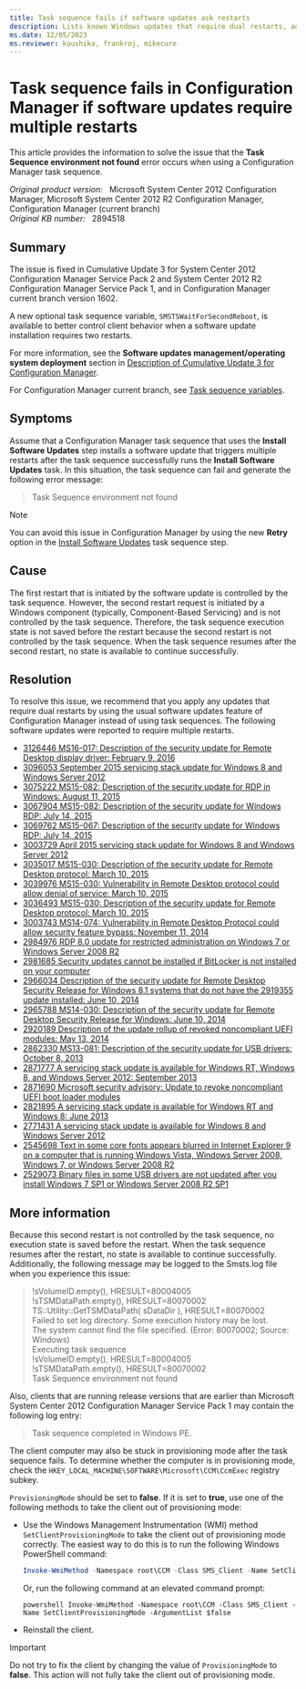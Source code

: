 ```yaml
---
title: Task sequence fails if software updates ask restarts
description: Lists known Windows updates that require dual restarts, and discusses problem mitigation strategies.
ms.date: 12/05/2023
ms.reviewer: kaushika, frankroj, mikecure
---
```

# Task sequence fails in Configuration Manager if software updates require multiple restarts

This article provides the information to solve the issue that the **Task Sequence environment not found** error occurs when using a Configuration Manager task sequence.

_Original product version:_ &nbsp; Microsoft System Center 2012 Configuration Manager, Microsoft System Center 2012 R2 Configuration Manager, Configuration Manager (current branch)  
_Original KB number:_ &nbsp; 2894518

## Summary

The issue is fixed in Cumulative Update 3 for System Center 2012 Configuration Manager Service Pack 2 and System Center 2012 R2 Configuration Manager Service Pack 1, and in Configuration Manager current branch version 1602.

A new optional task sequence variable, `SMSTSWaitForSecondReboot`, is available to better control client behavior when a software update installation requires two restarts.

For more information, see the **Software updates management/operating system deployment** section in [Description of Cumulative Update 3 for Configuration Manager](https://support.microsoft.com/help/3135680).

For Configuration Manager current branch, see [Task sequence variables](/mem/configmgr/osd/understand/task-sequence-variables).

## Symptoms

Assume that a Configuration Manager task sequence that uses the **Install Software Updates** step installs a software update that triggers multiple restarts after the task sequence successfully runs the **Install Software Updates** task. In this situation, the task sequence can fail and generate the following error message:

> Task Sequence environment not found

> [!NOTE]
> You can avoid this issue in Configuration Manager by using the new **Retry** option in the [Install Software Updates](/mem/configmgr/osd/understand/install-software-updates) task sequence step.

## Cause

The first restart that is initiated by the software update is controlled by the task sequence. However, the second restart request is initiated by a Windows component (typically, Component-Based Servicing) and is not controlled by the task sequence. Therefore, the task sequence execution state is not saved before the restart because the second restart is not controlled by the task sequence. When the task sequence resumes after the second restart, no state is available to continue successfully.

## Resolution

To resolve this issue, we recommend that you apply any updates that require dual restarts by using the usual software updates feature of Configuration Manager instead of using task sequences. The following software updates were reported to require multiple restarts.

- [3126446 MS16-017: Description of the security update for Remote Desktop display driver: February 9, 2016](https://support.microsoft.com/help/3126446)
- [3096053 September 2015 servicing stack update for Windows 8 and Windows Server 2012](https://support.microsoft.com/help/3096053)
- [3075222 MS15-082: Description of the security update for RDP in Windows: August 11, 2015](https://support.microsoft.com/help/3075222)
- [3067904 MS15-082: Description of the security update for Windows RDP: July 14, 2015](https://support.microsoft.com/help/3067904)
- [3069762 MS15-067: Description of the security update for Windows RDP: July 14, 2015](https://support.microsoft.com/help/3069762)
- [3003729 April 2015 servicing stack update for Windows 8 and Windows Server 2012](https://support.microsoft.com/help/3003729)
- [3035017 MS15-030: Description of the security update for Remote Desktop protocol: March 10, 2015](https://support.microsoft.com/help/3035017)
- [3039976 MS15-030: Vulnerability in Remote Desktop protocol could allow denial of service: March 10, 2015](https://support.microsoft.com/help/3039976)
- [3036493 MS15-030: Description of the security update for Remote Desktop protocol: March 10, 2015](https://support.microsoft.com/help/3036493)
- [3003743 MS14-074: Vulnerability in Remote Desktop Protocol could allow security feature bypass: November 11, 2014](https://support.microsoft.com/help/3003743)
- [2984976 RDP 8.0 update for restricted administration on Windows 7 or Windows Server 2008 R2](https://support.microsoft.com/help/2984976)
- [2981685 Security updates cannot be installed if BitLocker is not installed on your computer](https://support.microsoft.com/help/2981685)
- [2966034 Description of the security update for Remote Desktop Security Release for Windows 8.1 systems that do not have the 2919355 update installed: June 10, 2014](https://support.microsoft.com/help/2966034)
- [2965788 MS14-030: Description of the security update for Remote Desktop Security Release for Windows: June 10, 2014](https://support.microsoft.com/help/2965788)
- [2920189 Description of the update rollup of revoked noncompliant UEFI modules: May 13, 2014](https://support.microsoft.com/help/2920189)
- [2862330 MS13-081: Description of the security update for USB drivers: October 8, 2013](https://support.microsoft.com/help/2862330)
- [2871777 A servicing stack update is available for Windows RT, Windows 8, and Windows Server 2012: September 2013](https://support.microsoft.com/help/2871777)
- [2871690 Microsoft security advisory: Update to revoke noncompliant UEFI boot loader modules](https://support.microsoft.com/help/2871690)
- [2821895 A servicing stack update is available for Windows RT and Windows 8: June 2013](https://support.microsoft.com/help/2821895)
- [2771431 A servicing stack update is available for Windows 8 and Windows Server 2012](https://support.microsoft.com/help/2771431)
- [2545698 Text in some core fonts appears blurred in Internet Explorer 9 on a computer that is running Windows Vista, Windows Server 2008, Windows 7, or Windows Server 2008 R2](https://support.microsoft.com/help/2545698)
- [2529073 Binary files in some USB drivers are not updated after you install Windows 7 SP1 or Windows Server 2008 R2 SP1](https://support.microsoft.com/help/2529073)

## More information

Because this second restart is not controlled by the task sequence, no execution state is saved before the restart. When the task sequence resumes after the restart, no state is available to continue successfully. Additionally, the following message may be logged to the Smsts.log file when you experience this issue:

> !sVolumeID.empty(), HRESULT=80004005  
> !sTSMDataPath.empty(), HRESULT=80070002  
> TS::Utility::GetTSMDataPath( sDataDir ), HRESULT=80070002  
> Failed to set log directory. Some execution history may be lost.  
> The system cannot find the file specified. (Error: 80070002; Source: Windows)  
> Executing task sequence  
> !sVolumeID.empty(), HRESULT=80004005  
> !sTSMDataPath.empty(), HRESULT=80070002  
> Task Sequence environment not found

Also, clients that are running release versions that are earlier than Microsoft System Center 2012 Configuration Manager Service Pack 1 may contain the following log entry:

> Task sequence completed in Windows PE.

The client computer may also be stuck in provisioning mode after the task sequence fails. To determine whether the computer is in provisioning mode, check the `HKEY_LOCAL_MACHINE\SOFTWARE\Microsoft\CCM\CcmExec` registry subkey.

`ProvisioningMode` should be set to **false**. If it is set to **true**, use one of the following methods to take the client out of provisioning mode:

- Use the Windows Management Instrumentation (WMI) method `SetClientProvisioningMode` to take the client out of provisioning mode correctly. The easiest way to do this is to run the following Windows PowerShell command:

    ```powershell
    Invoke-WmiMethod -Namespace root\CCM -Class SMS_Client -Name SetClientProvisioningMode -ArgumentList $false
    ```  

    Or, run the following command at an elevated command prompt:

    ```console
    powershell Invoke-WmiMethod -Namespace root\CCM -Class SMS_Client -Name SetClientProvisioningMode -ArgumentList $false
    ```  

- Reinstall the client.

> [!IMPORTANT]
> Do not try to fix the client by changing the value of `ProvisioningMode` to **false**. This action will not fully take the client out of provisioning mode.
